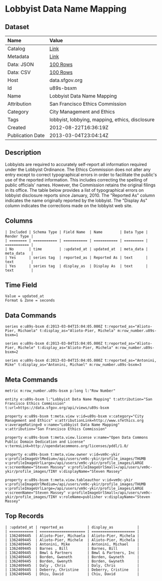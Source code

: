 # Lobbyist Data Name Mapping

## Dataset

| Name | Value |
| :--- | :---- |
| Catalog | [Link](https://catalog.data.gov/dataset/lobbyist-data-name-mapping-58241) |
| Metadata | [Link](https://data.sfgov.org/api/views/u89s-bsxm) |
| Data: JSON | [100 Rows](https://data.sfgov.org/api/views/u89s-bsxm/rows.json?max_rows=100) |
| Data: CSV | [100 Rows](https://data.sfgov.org/api/views/u89s-bsxm/rows.csv?max_rows=100) |
| Host | data.sfgov.org |
| Id | u89s-bsxm |
| Name | Lobbyist Data Name Mapping |
| Attribution | San Francisco Ethics Commission |
| Category | City Management and Ethics |
| Tags | lobbyist, lobbying, mapping, ethics, disclosure |
| Created | 2012-08-22T16:36:19Z |
| Publication Date | 2013-03-04T23:04:14Z |

## Description

Lobbyists are required to accurately self-report all information required under the Lobbyist Ordinance.  The Ethics Commission does not alter any entry except to correct typographical errors in order to facilitate the public's use of the reported information.  This includes correcting the spelling of public officials' names. However, the Commission retains the original filings in its office. The table below provides a list of typographical errors on lobbyist disclosure reports since January, 2010. The "Reported As" column indicates the name originally reported by the lobbyist. The "Display As" column indicates the corrections made on the lobbyist web site.

## Columns

```ls
| Included | Schema Type | Field Name  | Name        | Data Type | Render Type |
| ======== | =========== | =========== | =========== | ========= | =========== |
| No       | time        | :updated_at | updated_at  | meta_data | meta_data   |
| Yes      | series tag  | reported_as | Reported As | text      | text        |
| Yes      | series tag  | display_as  | Display As  | text      | text        |
```

## Time Field

```ls
Value = updated_at
Format & Zone = seconds
```

## Data Commands

```ls
series e:u89s-bsxm d:2013-03-04T15:04:05.000Z t:reported_as="Alioto-Pier, Michaela" t:display_as="Alioto-Pier, Michela" m:row_number.u89s-bsxm=1

series e:u89s-bsxm d:2013-03-04T15:04:05.000Z t:reported_as="Alioto-Pier, Michele" t:display_as="Alioto-Pier, Michela" m:row_number.u89s-bsxm=2

series e:u89s-bsxm d:2013-03-04T15:04:05.000Z t:reported_as="Antonini, Mike" t:display_as="Antonini, Michael" m:row_number.u89s-bsxm=3
```

## Meta Commands

```ls
metric m:row_number.u89s-bsxm p:long l:"Row Number"

entity e:u89s-bsxm l:"Lobbyist Data Name Mapping" t:attribution="San Francisco Ethics Commission" t:url=https://data.sfgov.org/api/views/u89s-bsxm

property e:u89s-bsxm t:meta.view v:id=u89s-bsxm v:category="City Management and Ethics" v:attributionLink=http://www.sfethics.org v:averageRating=0 v:name="Lobbyist Data Name Mapping" v:attribution="San Francisco Ethics Commission"

property e:u89s-bsxm t:meta.view.license v:name="Open Data Commons Public Domain Dedication and License" v:termsLink=http://opendatacommons.org/licenses/pddl/1.0/

property e:u89s-bsxm t:meta.view.owner v:id=vm9c-ykir v:profileImageUrlMedium=/api/users/vm9c-ykir/profile_images/THUMB v:profileImageUrlLarge=/api/users/vm9c-ykir/profile_images/LARGE v:screenName="Steven Massey" v:profileImageUrlSmall=/api/users/vm9c-ykir/profile_images/TINY v:displayName="Steven Massey"

property e:u89s-bsxm t:meta.view.tableauthor v:id=vm9c-ykir v:profileImageUrlMedium=/api/users/vm9c-ykir/profile_images/THUMB v:profileImageUrlLarge=/api/users/vm9c-ykir/profile_images/LARGE v:screenName="Steven Massey" v:profileImageUrlSmall=/api/users/vm9c-ykir/profile_images/TINY v:roleName=publisher v:displayName="Steven Massey"
```

## Top Records

```ls
| :updated_at | reported_as           | display_as           | 
| =========== | ===================== | ==================== | 
| 1362409445  | Alioto-Pier, Michaela | Alioto-Pier, Michela | 
| 1362409445  | Alioto-Pier, Michele  | Alioto-Pier, Michela | 
| 1362409445  | Antonini, Mike        | Antonini, Michael    | 
| 1362409445  | Barnes , Bill         | Barnes, Bill         | 
| 1362409445  | Bmwl & Partners       | Bmwl & Partners, Inc | 
| 1362409445  | Borden, Gweneth       | Borden, Gwyneth      | 
| 1362409445  | Borden, Gwenyth       | Borden, Gwyneth      | 
| 1362409445  | Daly , Chris          | Daly, Chris          | 
| 1362409445  | Deberry, Christine    | Deberry, Cristine    | 
| 1362409445  | Dhiu, David           | Chiu, David          | 
```